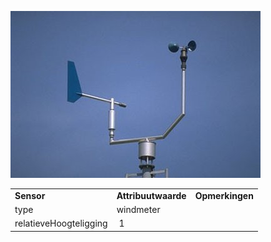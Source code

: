 ![](media/a6c11cfbe00f5bc6686e48b03b93eb41a0bb6a44.jpg)

|                        |                     |                 |
|------------------------|---------------------|-----------------|
| **Sensor**             | **Attribuutwaarde** | **Opmerkingen** |
| type                   | windmeter           |                 |
| relatieveHoogteligging |  1                  |                 |
